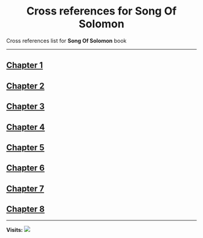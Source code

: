 <div align="center">
  <h1 id="readme">Cross references for <b>Song Of Solomon</b></h1>
</div>

Cross references list for **Song Of Solomon** book

---

## [Chapter 1](1.md)
## [Chapter 2](2.md)
## [Chapter 3](3.md)
## [Chapter 4](4.md)
## [Chapter 5](5.md)
## [Chapter 6](6.md)
## [Chapter 7](7.md)
## [Chapter 8](8.md)


---

**Visits:**
![](https://profile-counter.glitch.me/visitCounter_crossrefsChapterList39/count.svg)
